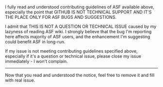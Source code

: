 I fully read and understood contributing guidelines of ASF available above, especially the point that GITHUB IS NOT TECHNICAL SUPPORT AND IT'S THE PLACE ONLY FOR ASF BUGS AND SUGGESTIONS.

I admit that THIS IS NOT A QUESTION OR TECHNICAL ISSUE caused by my lazyness of reading ASF wiki. I strongly believe that the bug I'm reporting here affects majority of ASF users, and the enhancement I'm suggesting could benefit ASF in long-run.

If my issue is not meeting contributing guidelines specified above, especially if it's a question or technical issue, please close my issue immediately - I won't complain.

-----

Now that you read and understood the notice, feel free to remove it and fill with real issue.
